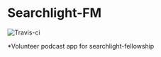 # Searchlight-FM
![Travis-ci](https://travis-ci.org/bluehawk27/searchlight_fm.svg?branch=master)

*Volunteer podcast app for searchlight-fellowship
